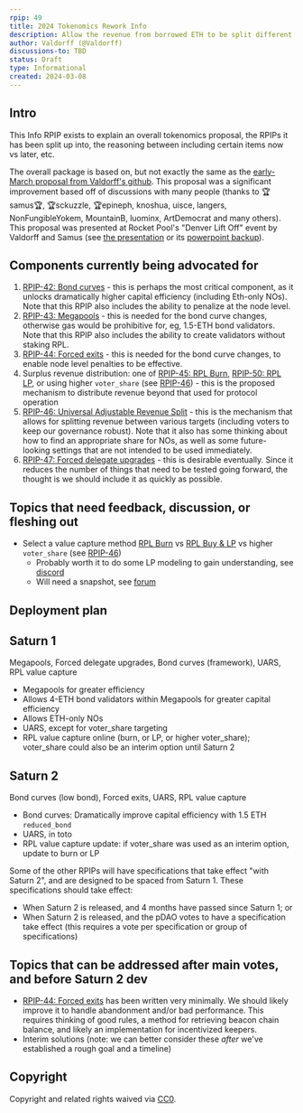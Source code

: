 ```yaml
---
rpip: 49
title: 2024 Tokenomics Rework Info
description: Allow the revenue from borrowed ETH to be split different ways
author: Valdorff (@Valdorff)
discussions-to: TBD
status: Draft
type: Informational
created: 2024-03-08
---
```


## Intro
This Info RPIP exists to explain an overall tokenomics proposal, the RPIPs it has been split up into, the reasoning between including certain items now vs later, etc.

The overall package is based on, but not exactly the same as the [early-March proposal from Valdorff's github](../assets/rpip-49/readme.md). This proposal was a significant improvement based off of discussions with many people (thanks to 🏆samus🏆, 🏆sckuzzle, 🏆epineph, knoshua, uisce, langers, NonFungibleYokem, MountainB, luominx, ArtDemocrat and many others). This proposal was presented at Rocket Pool's "Denver Lift Off" event by Valdorff and Samus (see [the presentation](https://docs.google.com/presentation/d/12WRXuZktEtViwBWxFwm8OHpwpgoOpAF01859o0jGkiw) or its [powerpoint backup](../assets/rpip-49/On%20The%20Horizon%20(backup%20version).pptx)).

## Components currently being advocated for
1. [RPIP-42: Bond curves](RPIP-42.md) - this is perhaps the most critical component, as it unlocks dramatically higher capital efficiency (including Eth-only NOs). Note that this RPIP also includes the ability to penalize at the node level.
2. [RPIP-43: Megapools](RPIP-43.md) - this is needed for the bond curve changes, otherwise gas would be prohibitive for, eg, 1.5-ETH bond validators. Note that this RPIP also includes the ability to create validators without staking RPL.
3. [RPIP-44: Forced exits](RPIP-44.md) - this is needed for the bond curve changes, to enable node level penalties to be effective.
4. Surplus revenue distribution: one of [RPIP-45: RPL Burn](RPIP-45.md), [RPIP-50: RPL LP](RPIP-50.md), or using higher `voter_share` (see [RPIP-46](RPIP-46.md)) - this is the proposed mechanism to distribute revenue beyond that used for protocol operation
5. [RPIP-46: Universal Adjustable Revenue Split](RPIP-46.md) - this is the mechanism that allows for splitting revenue between various targets (including voters to keep our governance robust). Note that it also has some thinking about how to find an appropriate share for NOs, as well as some future-looking settings that are not intended to be used immediately.
6. [RPIP-47: Forced delegate upgrades](RPIP-47.md) - this is desirable eventually. Since it reduces the number of things that need to be tested going forward, the thought is we should include it as quickly as possible.

## Topics that need feedback, discussion, or fleshing out
- Select a value capture method [RPL Burn](RPIP-45.md) vs [RPL Buy & LP](RPIP-50.md) vs higher `voter_share` (see [RPIP-46](RPIP-46.md))
  - Probably worth it to do some LP modeling to gain understanding, see [discord](https://discord.com/channels/405159462932971535/1215788197842255972/1224125945191989349)
  - Will need a snapshot, see [forum](https://dao.rocketpool.net/t/tokenomic-rework-vibe-check-surplus-revenue-redistribution/2912/11)

## Deployment plan

## Saturn 1
Megapools, Forced delegate upgrades, Bond curves (framework), UARS, RPL value capture
  - Megapools for greater efficiency
  - Allows 4-ETH bond validators within Megapools for greater capital efficiency
  - Allows ETH-only NOs
  - UARS, except for voter_share targeting
  - RPL value capture online (burn, or LP, or higher voter_share); voter_share could also be an interim option until Saturn 2

## Saturn 2
Bond curves (low bond), Forced exits, UARS, RPL value capture
  - Bond curves: Dramatically improve capital efficiency with 1.5 ETH `reduced_bond`
  - UARS, in toto
  - RPL value capture update: if voter_share was used as an interim option, update to burn or LP 

Some of the other RPIPs will have specifications that take effect "with Saturn 2", and are designed to be spaced from Saturn 1.
These specifications should take effect:
- When Saturn 2 is released, and 4 months have passed since Saturn 1; or
- When Saturn 2 is released, and the pDAO votes to have a specification take effect (this requires a vote per specification or group of specifications)

## Topics that can be addressed after main votes, and before Saturn 2 dev
- [RPIP-44: Forced exits](RPIP-44.md) has been written very minimally. We should likely improve it to handle abandonment and/or bad performance. This requires thinking of good rules, a method for retrieving beacon chain balance, and likely an implementation for incentivized keepers.
- Interim solutions (note: we can better consider these _after_ we've established a rough goal and a timeline)

## Copyright
Copyright and related rights waived via [CC0](https://creativecommons.org/publicdomain/zero/1.0/).
